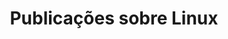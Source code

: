 ---
layout: category
title: "Publicações sobre Linux"
image: /assets/img/sublime-text-code.jpg
sitemap: true
label: linux
---